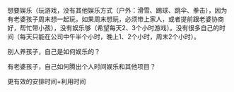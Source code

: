 想要娱乐（玩游戏，没有其他娱乐方式（户外：滑雪、踢球、跳伞、拳击），因为有老婆孩子周末想一起玩，如果周末想玩，必须带上家人，或者提前跟老婆协商好，帮忙带小孩），没有娱乐够（希望每天2、3个小时游戏）。没有很多自己的时间（每天只能在公司中午半个小时，晚上1、2个小时，周末2个小时）。

别人养孩子，自己是如何娱乐的？

有老婆孩子，自己如何腾出个人时间娱乐和其他项目？

更有效的安排时间+利用时间

